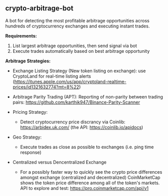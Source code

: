 ## crypto-arbitrage-bot
A bot for detecting the most profitable arbitrage opportunities across hundreds of cryptocurrency exchanges and executing instant trades.

**Requirements:**
1. List largest arbitrage opportunities, then send signal via bot
2. Execute trades automatically based on best arbitrage opportunity

**Arbitrage Strategies:**
  * Exchange Listing Strategy (New token listing on exchange): use CryptoLand for real-time listing alerts (https://itunes.apple.com/us/app/cryptoland-realtime-prices/id1321632774?mt=8%22)
  * Arbitrage Parity Trading (APT): Reporting of non-parity between trading pairs:  https://github.com/karthik947/Binance-Parity-Scanner

* Pricing Strategy:
  * Detect cryptocurrency price discrancy via Coinlib: https://arbidex.uk.com/ (the API: https://coinlib.io/apidocs)

* Geo Strategy:
  * Execute trades as close as possible to exchanges (i.e. ping time response)
  
* Centralized versus Dencentralized Exchange
  * For a possibly faster way to quickly see the crypto price differences amongst exchange (centralized and decentralized) CoinMarketCap shows the token price difference among all of the token's markets.  API to explore and test: https://pro.coinmarketcap.com/api/v1
